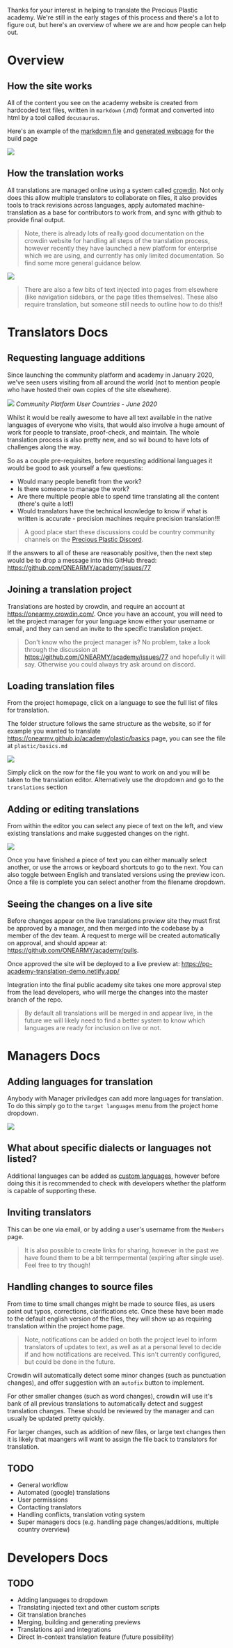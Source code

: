 Thanks for your interest in helping to translate the Precious Plastic academy. We're still in the early stages of this process and there's a lot to figure out, but here's an overview of where we are and how people can help out.

# Overview

## How the site works
All of the content you see on the academy website is created from hardcoded text files, written in `markdown` (.md) format and converted into html by a tool called `docusaurus`. 

Here's an example of the [markdown file](https://github.com/ONEARMY/academy/blob/master/docs/build.md) and [generated webpage](https://onearmy.github.io/academy/build) for the build page

![](images/overview.png)

## How the translation works
All translations are managed online using a system called [crowdin](https://crowdin.com/). Not only does this allow multiple translators to collaborate on files, it also provides tools to track revisions across languages, apply automated machine-translation as a base for contributors to work from, and sync with github to provide final output.

>Note, there is already lots of really good documentation on the crowdin website for handling all steps of the translation process, however recently they have launched a new platform for enterprise which we are using, and currently has only limited documentation. So find some more general guidance below.

![](images/overview-fr.png)

> There are also a few bits of text injected into pages from elsewhere (like navigation sidebars, or the page titles themselves). These also require translation, but someone still needs to outline how to do this!!

# Translators Docs

## Requesting language additions
Since launching the community platform and academy in January 2020, we've seen users visiting from all around the world (not to mention people who have hosted their own copies of the site elsewhere). 

![](images/countries.png)
_Community Platform User Countries - June 2020_

Whilst it would be really awesome to have all text available in the native languages of everyone who visits, that would also involve a huge amount of work for people to translate, proof-check, and maintain. The whole translation process is also pretty new, and so wil bound to have lots of challenges along the way.

So as a couple pre-requisites, before requesting additional languages it would be good to ask yourself a few questions:

- Would many people benefit from the work?
- Is there someone to manage the work?
- Are there multiple people able to spend time translating all the content (there's quite a lot!)
- Would translators have the technical knowledge to know if what is written is accurate - precision machines require precision translation!!!

>A good place start these discussions could be country community channels on the [Precious Plastic Discord](https://discordapp.com/invite/AKuxkpx).

If the answers to all of these are reasonably positive, then the next step would be to drop a message into this GitHub thread: https://github.com/ONEARMY/academy/issues/77


## Joining a translation project
Translations are hosted by crowdin, and require an account at https://onearmy.crowdin.com/. Once you have an account, you will need to let the project manager for your language know either your username or email, and they can send an invite to the specific translation project.

> Don't know who the project manager is? No problem, take a look through the discussion at https://github.com/ONEARMY/academy/issues/77 and hopefully it will say. Otherwise you could always try ask around on discord.


## Loading translation files
From the project homepage, click on a language to see the full list of files for translation. 

The folder structure follows the same structure as the website, so if for example you wanted to translate https://onearmy.github.io/academy/plastic/basics page, you can see the file at `plastic/basics.md`

![](images/folders.png)

Simply click on the row for the file you want to work on and you will be taken to the translation editor. Alternatively use the dropdown and go to the `translations` section

## Adding or editing translations
From within the editor you can select any piece of text on the left, and view existing translations and make suggested changes on the right.

![](images/editor.png) 

Once you have finished a piece of text you can either manually select another, or use the arrows or keyboard shortcuts to go to the next. You can also toggle between English and translated versions using the preview icon. Once a file is complete you can select another from the filename dropdown. 

## Seeing the changes on a live site
Before changes appear on the live translations preview site they must first be approved by a manager, and then merged into the codebase by a member of the dev team. A request to merge will be created automatically on approval, and should appear at: https://github.com/ONEARMY/academy/pulls. 

Once approved the site will be deployed to a live preview at:
https://pp-academy-translation-demo.netlify.app/

Integration into the final public academy site takes one more approval step from the lead developers, who will merge the changes into the master branch of the repo.

>By default all translations will be merged in and appear live, in the future we will likely need to find a better system to know which languages are ready for inclusion on live or not.

# Managers Docs
## Adding languages for translation
Anybody with Manager priviledges can add more languages for translation. To do this simply go to the `target languages` menu from the project home dropdown.

![](images/target_languages.png)

## What about specific dialects or languages not listed?
Additional languages can be added as [custom languages](https://support.crowdin.com/changing-target-languages/), however before doing this it is recommended to check with developers whether the platform is capable of supporting these.

## Inviting translators
This can be one via email, or by adding a user's username from the `Members` page. 
>It is also possible to create links for sharing, however in the past we have found them to be a bit termpermental (expiring after single use). Feel free to try though!

## Handling changes to source files
From time to time small changes might be made to source files, as users point out typos, corrections, clarifications etc. Once these have been made to the default english version of the files, they will show up as requiring translation within the project home page.
> Note, notifications can be added on both the project level to inform translators of updates to text, as well as at a personal level to decide if and how notifications are received. This isn't currently configured, but could be done in the future.

Crowdin will automatically detect some minor changes (such as punctuation changes), and offer suggestion with an `autofix` button to implement.

For other smaller changes (such as word changes), crowdin will use it's bank of all previous translations to automatically detect and suggest translation changes. These should be reviewed by the manager and can usually be updated pretty quickly.

For larger changes, such as addition of new files, or large text changes then it is likely that maangers will want to assign the file back to translators for translation.

## TODO
- General workflow
- Automated (google) translations
- User permissions
- Contacting translators
- Handling conflicts, translation voting system
- Super managers docs (e.g. handling page changes/additions, multiple country overview)

## 

# Developers Docs
## TODO
- Adding languages to dropdown
- Translating injected text and other custom scripts
- Git translation branches
- Merging, building and generating previews
- Translations api and integrations 
- Direct In-context translation feature (future possibility)